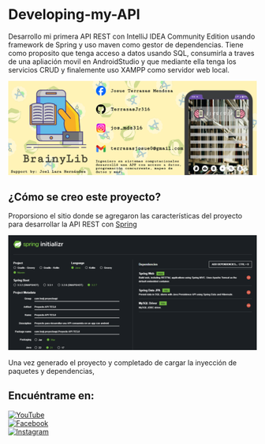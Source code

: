 # Developing-my-API

Desarrollo mi primera API REST con IntelliJ IDEA Community Edition usando framework de Spring y uso maven como gestor de dependencias. Tiene como proposito que tenga acceso a datos usando SQL, consumirla a traves de una apliación movil en AndroidStudio y que mediante ella tenga los servicios CRUD y finalemente uso XAMPP como servidor web local.

![](./resources/Images/index.jpg)

## ¿Cómo se creo este proyecto?

Proporsiono el sitio donde se agregaron las características del proyecto para desarrollar la API REST con [Spring](https://start.spring.io/)

![](./resources/Images/headline.png)

Una vez generado el proyecto y completado de cargar la inyección de paquetes y dependencias,

## Encuéntrame en:

[![YouTube](https://img.shields.io/badge/YouTube-Josue_Terrazas_Mendoza-FF0000?style=for-the-badge&logo=YouTube&logoColor=white&labelColor=101010)](https://youtube.com/@terrazasmendozajosue7523)
</br>
[![Facebook](https://img.shields.io/badge/Facebook-Josu%C3%A9_Terrazas-0866FF?style=for-the-badge&logo=Facebook&logoColor=white&labelColor=101010)](https://facebook.com/josue.terrazasmendoza)
</br>
[![Instagram](https://img.shields.io/badge/Instagram-jos__mdz316-E4405F?style=for-the-badge&logo=Instagram&logoColor=white&labelColor=101010)](https://www.instagram.com/jos_mdz316/)
